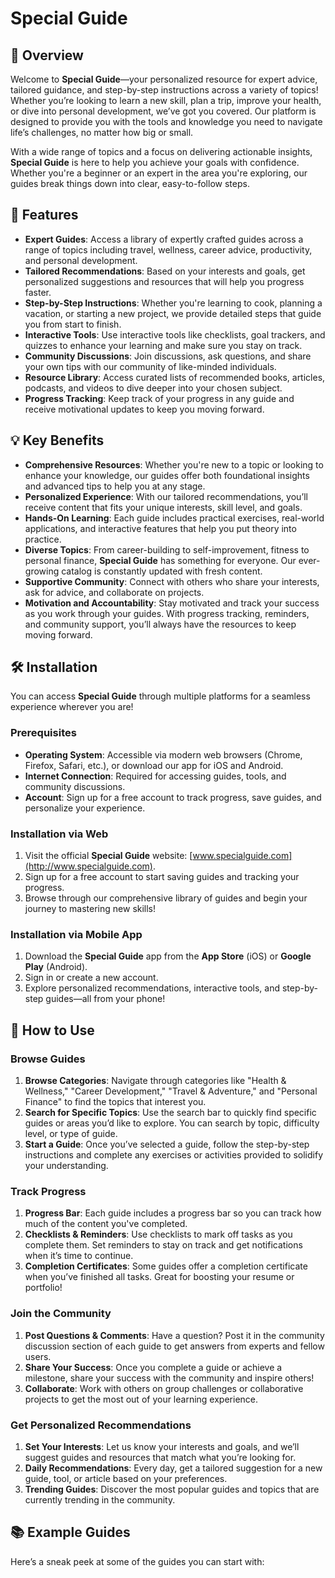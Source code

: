 # Special Guide

## 📘 Overview

Welcome to **Special Guide**—your personalized resource for expert advice, tailored guidance, and step-by-step instructions across a variety of topics! Whether you’re looking to learn a new skill, plan a trip, improve your health, or dive into personal development, we’ve got you covered. Our platform is designed to provide you with the tools and knowledge you need to navigate life’s challenges, no matter how big or small.

With a wide range of topics and a focus on delivering actionable insights, **Special Guide** is here to help you achieve your goals with confidence. Whether you're a beginner or an expert in the area you're exploring, our guides break things down into clear, easy-to-follow steps.

## 🌟 Features

- **Expert Guides**: Access a library of expertly crafted guides across a range of topics including travel, wellness, career advice, productivity, and personal development.
- **Tailored Recommendations**: Based on your interests and goals, get personalized suggestions and resources that will help you progress faster.
- **Step-by-Step Instructions**: Whether you're learning to cook, planning a vacation, or starting a new project, we provide detailed steps that guide you from start to finish.
- **Interactive Tools**: Use interactive tools like checklists, goal trackers, and quizzes to enhance your learning and make sure you stay on track.
- **Community Discussions**: Join discussions, ask questions, and share your own tips with our community of like-minded individuals.
- **Resource Library**: Access curated lists of recommended books, articles, podcasts, and videos to dive deeper into your chosen subject.
- **Progress Tracking**: Keep track of your progress in any guide and receive motivational updates to keep you moving forward.

## 💡 Key Benefits

- **Comprehensive Resources**: Whether you're new to a topic or looking to enhance your knowledge, our guides offer both foundational insights and advanced tips to help you at any stage.
- **Personalized Experience**: With our tailored recommendations, you’ll receive content that fits your unique interests, skill level, and goals.
- **Hands-On Learning**: Each guide includes practical exercises, real-world applications, and interactive features that help you put theory into practice.
- **Diverse Topics**: From career-building to self-improvement, fitness to personal finance, **Special Guide** has something for everyone. Our ever-growing catalog is constantly updated with fresh content.
- **Supportive Community**: Connect with others who share your interests, ask for advice, and collaborate on projects.
- **Motivation and Accountability**: Stay motivated and track your success as you work through your guides. With progress tracking, reminders, and community support, you’ll always have the resources to keep moving forward.

## 🛠️ Installation

You can access **Special Guide** through multiple platforms for a seamless experience wherever you are!

### Prerequisites

- **Operating System**: Accessible via modern web browsers (Chrome, Firefox, Safari, etc.), or download our app for iOS and Android.
- **Internet Connection**: Required for accessing guides, tools, and community discussions.
- **Account**: Sign up for a free account to track progress, save guides, and personalize your experience.

### Installation via Web

1. Visit the official **Special Guide** website: [www.specialguide.com](http://www.specialguide.com).
2. Sign up for a free account to start saving guides and tracking your progress.
3. Browse through our comprehensive library of guides and begin your journey to mastering new skills!

### Installation via Mobile App

1. Download the **Special Guide** app from the **App Store** (iOS) or **Google Play** (Android).
2. Sign in or create a new account.
3. Explore personalized recommendations, interactive tools, and step-by-step guides—all from your phone!

## 📝 How to Use

### Browse Guides

1. **Browse Categories**: Navigate through categories like "Health & Wellness," "Career Development," "Travel & Adventure," and "Personal Finance" to find the topics that interest you.
2. **Search for Specific Topics**: Use the search bar to quickly find specific guides or areas you’d like to explore. You can search by topic, difficulty level, or type of guide.
3. **Start a Guide**: Once you’ve selected a guide, follow the step-by-step instructions and complete any exercises or activities provided to solidify your understanding.

### Track Progress

1. **Progress Bar**: Each guide includes a progress bar so you can track how much of the content you've completed.
2. **Checklists & Reminders**: Use checklists to mark off tasks as you complete them. Set reminders to stay on track and get notifications when it’s time to continue.
3. **Completion Certificates**: Some guides offer a completion certificate when you’ve finished all tasks. Great for boosting your resume or portfolio!

### Join the Community

1. **Post Questions & Comments**: Have a question? Post it in the community discussion section of each guide to get answers from experts and fellow users.
2. **Share Your Success**: Once you complete a guide or achieve a milestone, share your success with the community and inspire others!
3. **Collaborate**: Work with others on group challenges or collaborative projects to get the most out of your learning experience.

### Get Personalized Recommendations

1. **Set Your Interests**: Let us know your interests and goals, and we’ll suggest guides and resources that match what you’re looking for.
2. **Daily Recommendations**: Every day, get a tailored suggestion for a new guide, tool, or article based on your preferences.
3. **Trending Guides**: Discover the most popular guides and topics that are currently trending in the community.

## 📚 Example Guides

Here’s a sneak peek at some of the guides you can start with:

